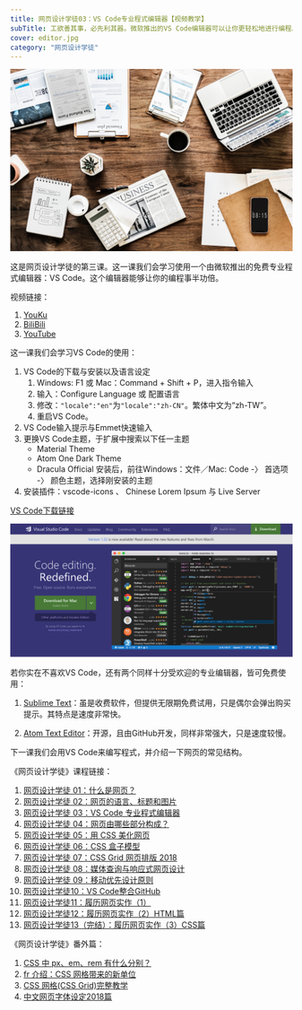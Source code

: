 ```yaml
---
title: 网页设计学徒03：VS Code专业程式编辑器【视频教学】
subTitle: 工欲善其事，必先利其器。微软推出的VS Code编辑器可以让你更轻松地进行编程。
cover: editor.jpg
category: "网页设计学徒"
---
```


![VS Code编辑器](editor.jpg)

这是网页设计学徒的第三课。这一课我们会学习使用一个由微软推出的免费专业程式编辑器：VS Code。这个编辑器能够让你的编程事半功倍。

视频链接：
1. [YouKu](http://v.youku.com/v_show/id_XMzU2NzU5MTQ1Mg==.html)
2. [BiliBili](https://www.bilibili.com/video/av22615781/)
3. [YouTube](https://youtu.be/OcQxjvbUtSk)

这一课我们会学习VS Code的使用：

1. VS Code的下载与安装以及语言设定
   1. Windows: F1 或 Mac：Command + Shift + P，进入指令输入
   2. 输入：Configure Language 或 配置语言
   3. 修改：`"locale":"en"`为`"locale":"zh-CN"`。繁体中文为“zh-TW”。
   4. 重启VS Code。
2. VS Code输入提示与Emmet快速输入
3. 更换VS Code主题，于扩展中搜索以下任一主题
   - Material Theme
   - Atom One Dark Theme 
   - Dracula Official
   安装后，前往Windows：文件／Mac: Code -〉 首选项 -〉 颜色主题，选择刚安装的主题
4. 安装插件：vscode-icons 、 Chinese Lorem Ipsum 与 Live Server

[VS Code下载链接](https://code.visualstudio.com/)

![VS Code编缉器](vs-code.png)

若你实在不喜欢VS Code，还有两个同样十分受欢迎的专业编辑器，皆可免费使用：

1. [Sublime Text](https://www.sublimetext.com/)：虽是收费软件，但提供无限期免费试用，只是偶尔会弹出购买提示。其特点是速度非常快。

2. [Atom Text Editor](https://atom.io/)：开源，且由GitHub开发，同样非常强大，只是速度较慢。

下一课我们会用VS Code来编写程式，并介绍一下网页的常见结构。

《网页设计学徒》课程链接：

1.  [网页设计学徒 01：什么是网页？](/web-design)
2.  [网页设计学徒 02：网页的语言、标题和图片](/html-tags)
3.  [网页设计学徒 03：VS Code 专业程式编辑器](/vs-code)
4.  [网页设计学徒 04：网页由哪些部分构成？](/html-sementic)
5.  [网页设计学徒 05：用 CSS 美化网页](/css)
6.  [网页设计学徒 06：CSS 盒子模型](/css-box-model)
7.  [网页设计学徒 07：CSS Grid 网页排版 2018](/css-grid)
8.  [网页设计学徒 08：媒体查询与响应式网页设计](/media-query)
9.  [网页设计学徒 09：移动优先设计原则](/mobile-first)
10. [网页设计学徒10：VS Code整合GitHub](/github-vscode)
11. [网页设计学徒11：履历网页实作（1）](/cv-website)
12. [网页设计学徒12：履历网页实作（2）HTML篇](/cv-html)
13. [网页设计学徒13（完结）：履历网页实作（3）CSS篇](/cv-css)

《网页设计学徒》番外篇：

1.  [CSS 中 px、em、rem 有什么分别？](/px-em-rem)
2.  [fr 介绍：CSS 网格带来的新单位](/fr-css-grid)
3.  [CSS 网格(CSS Grid)完整教学](/css-grid-grid)
4.  [中文网页字体设定2018篇](/chinese-font-family)
